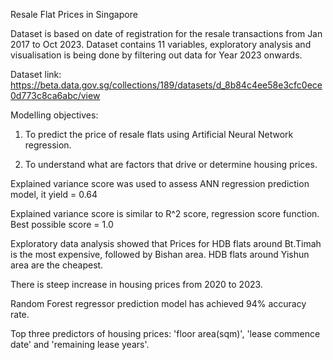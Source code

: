 Resale Flat Prices in Singapore

Dataset is based on date of registration for the resale transactions from Jan 2017 to Oct 2023. Dataset contains 11 variables, exploratory analysis and visualisation is being done by filtering out data for Year 2023 onwards.

Dataset link: https://beta.data.gov.sg/collections/189/datasets/d_8b84c4ee58e3cfc0ece0d773c8ca6abc/view

Modelling objectives: 

1) To predict the price of resale flats using Artificial Neural Network regression.

2) To understand what are factors that drive or determine housing prices.

Explained variance score was used to assess ANN regression prediction model, it yield = 0.64

Explained variance score is similar to R^2 score, regression score function. Best possible score = 1.0

Exploratory data analysis showed that Prices for HDB flats around Bt.Timah is the most expensive, followed by Bishan area.
HDB flats around Yishun area are the cheapest.

There is steep increase in housing prices from 2020 to 2023.

Random Forest regressor prediction model has achieved 94% accuracy rate.

Top three predictors of housing prices: 'floor area(sqm)', 'lease commence date' and 'remaining lease years'.

